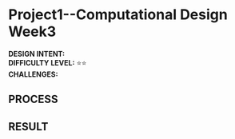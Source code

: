 # Project1--Computational Design Week3 #
**DESIGN INTENT:**  
**DIFFICULTY LEVEL:** ⭐️⭐️  
**CHALLENGES:**

## PROCESS ##
## RESULT ##
